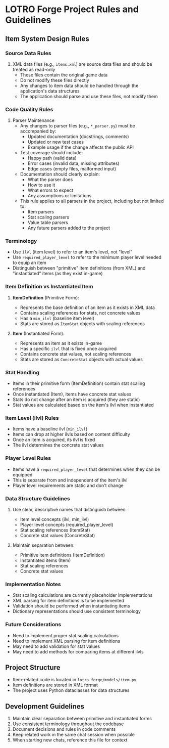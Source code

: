 # LOTRO Forge Project Rules and Guidelines

## Item System Design Rules

### Source Data Rules
1. XML data files (e.g., `items.xml`) are source data files and should be treated as read-only
   - These files contain the original game data
   - Do not modify these files directly
   - Any changes to item data should be handled through the application's data structures
   - The application should parse and use these files, not modify them

### Code Quality Rules
1. Parser Maintenance
   - Any changes to parser files (e.g., `*_parser.py`) must be accompanied by:
     - Updated documentation (docstrings, comments)
     - Updated or new test cases
     - Example usage if the change affects the public API
   - Test coverage should include:
     - Happy path (valid data)
     - Error cases (invalid data, missing attributes)
     - Edge cases (empty files, malformed input)
   - Documentation should clearly explain:
     - What the parser does
     - How to use it
     - What errors to expect
     - Any assumptions or limitations
   - This rule applies to all parsers in the project, including but not limited to:
     - Item parsers
     - Stat scaling parsers
     - Value table parsers
     - Any future parsers added to the project

### Terminology
- Use `ilvl` (item level) to refer to an item's level, not "level"
- Use `required_player_level` to refer to the minimum player level needed to equip an item
- Distinguish between "primitive" item definitions (from XML) and "instantiated" items (as they exist in-game)

### Item Definition vs Instantiated Item
1. **ItemDefinition** (Primitive Form):
   - Represents the base definition of an item as it exists in XML data
   - Contains scaling references for stats, not concrete values
   - Has a `min_ilvl` (baseline item level)
   - Stats are stored as `ItemStat` objects with scaling references

2. **Item** (Instantiated Form):
   - Represents an item as it exists in-game
   - Has a specific `ilvl` that is fixed once acquired
   - Contains concrete stat values, not scaling references
   - Stats are stored as `ConcreteStat` objects with actual values

### Stat Handling
- Items in their primitive form (ItemDefinition) contain stat scaling references
- Once instantiated (Item), items have concrete stat values
- Stats do not change after an item is acquired (they are static)
- Stat values are calculated based on the item's ilvl when instantiated

### Item Level (ilvl) Rules
- Items have a baseline ilvl (`min_ilvl`)
- Items can drop at higher ilvls based on content difficulty
- Once an item is acquired, its ilvl is fixed
- The ilvl determines the concrete stat values

### Player Level Rules
- Items have a `required_player_level` that determines when they can be equipped
- This is separate from and independent of the item's ilvl
- Player level requirements are static and don't change

### Data Structure Guidelines
1. Use clear, descriptive names that distinguish between:
   - Item level concepts (ilvl, min_ilvl)
   - Player level concepts (required_player_level)
   - Stat scaling references (ItemStat)
   - Concrete stat values (ConcreteStat)

2. Maintain separation between:
   - Primitive item definitions (ItemDefinition)
   - Instantiated items (Item)
   - Stat scaling references
   - Concrete stat values

### Implementation Notes
- Stat scaling calculations are currently placeholder implementations
- XML parsing for item definitions is to be implemented
- Validation should be performed when instantiating items
- Dictionary representations should use consistent terminology

### Future Considerations
- Need to implement proper stat scaling calculations
- Need to implement XML parsing for item definitions
- May need to add validation for stat values
- May need to add methods for comparing items at different ilvls

## Project Structure
- Item-related code is located in `lotro_forge/models/item.py`
- Item definitions are stored in XML format
- The project uses Python dataclasses for data structures

## Development Guidelines
1. Maintain clear separation between primitive and instantiated forms
2. Use consistent terminology throughout the codebase
3. Document decisions and rules in code comments
4. Keep related work in the same chat session when possible
5. When starting new chats, reference this file for context 